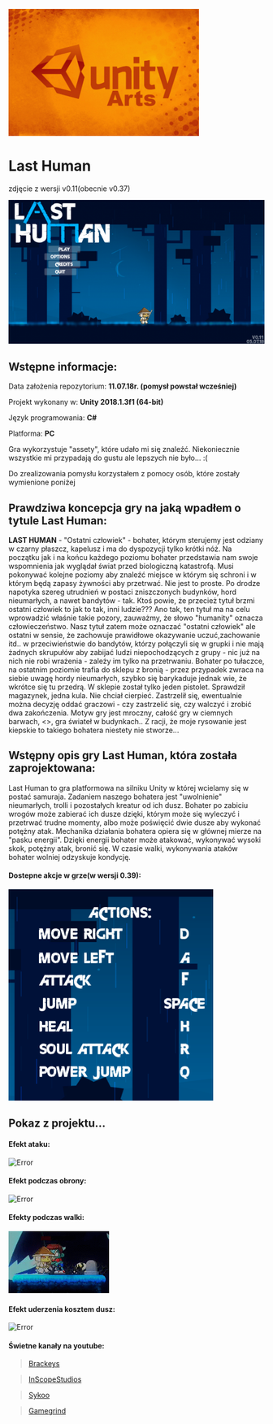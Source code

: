 ![Error](https://github.com/trolit/LastHuman/blob/master/images/title.jpg)

#          Last Human  			#
zdjęcie z wersji v0.11(obecnie v0.37)

![Error](https://github.com/trolit/LastHuman/blob/master/images/mainmenu.png)


## Wstępne informacje: ##
Data założenia repozytorium: __11.07.18r. (pomysł powstał wcześniej)__

Projekt wykonany w: __Unity 2018.1.3f1 (64-bit)__

Język programowania: __C#__

Platforma: __PC__

Gra wykorzystuje "assety", które udało mi się znaleźć. Niekoniecznie wszystkie mi przypadają do gustu 
ale lepszych nie było... :(

Do zrealizowania pomysłu korzystałem z pomocy osób, które zostały wymienione poniżej




## Prawdziwa koncepcja gry na jaką wpadłem o tytule Last Human: ##
__LAST HUMAN__ - "Ostatni człowiek" - bohater, którym sterujemy jest odziany w czarny płaszcz, kapelusz i ma do dyspozycji tylko
krótki  nóż. Na początku jak i na końcu każdego poziomu bohater przedstawia nam swoje wspomnienia jak wyglądał świat przed biologiczną katastrofą.
Musi pokonywać kolejne poziomy aby znaleźć miejsce w którym się schroni i w którym będą zapasy żywności aby przetrwać. Nie jest to proste. 
Po drodze napotyka szereg utrudnień w postaci zniszczonych budynków, hord nieumarłych, a nawet bandytów - tak. Ktoś powie, że przecież tytuł brzmi
ostatni człowiek to jak to tak, inni ludzie??? Ano tak, ten tytuł ma na celu wprowadzić właśnie takie pozory, zauważmy, że słowo "humanity" oznacza
człowieczeństwo. Nasz tytuł zatem może oznaczać "ostatni człowiek" ale ostatni w sensie, że zachowuje prawidłowe okazywanie uczuć,zachowanie itd..
w przeciwieństwie do bandytów, którzy połączyli się w grupki i nie mają żadnych skrupułów aby zabijać ludzi niepochodzących z grupy - nic już na
nich nie robi wrażenia - zależy im tylko na przetrwaniu. Bohater po tułaczce, na ostatnim poziomie trafia do sklepu z bronią - przez przypadek zwraca
na siebie uwagę hordy nieumarłych, szybko się barykaduje jednak wie, że wkrótce się tu przedrą. W sklepie został tylko jeden pistolet. Sprawdził magazynek,
jedna kula. Nie chciał cierpieć. Zastrzelił się, ewentualnie można decyzję oddać graczowi - czy zastrzelić się, czy walczyć i zrobić dwa zakończenia.
Motyw gry jest mroczny, całość gry w ciemnych barwach, <<smutna muzyka>>, gra świateł w budynkach.. Z racji, że moje rysowanie jest kiepskie to takiego 
bohatera niestety nie stworze...
 
 


## Wstępny opis gry Last Human, która została zaprojektowana: ##
Last Human to gra platformowa na silniku Unity w której wcielamy się w postać samuraja. Zadaniem naszego bohatera jest "uwolnienie" nieumarłych, trolli i pozostałych
kreatur od ich dusz. Bohater po zabiciu wrogów może zabierać ich dusze dzięki, którym może się wyleczyć i przetrwać trudne momenty, albo może poświęcić
dwie dusze aby wykonać potężny atak. Mechanika działania bohatera opiera się w głównej mierze na "pasku energii". Dzięki energii bohater może atakować, wykonywać
wysoki skok, potężny atak, bronić się. W czasie walki, wykonywania ataków bohater wolniej odzyskuje kondycję.  


#### Dostepne akcje w grze(w wersji 0.39): ####
![Error](https://github.com/trolit/LastHuman/blob/master/images/actions_v0.39.PNG)

## Pokaz z projektu... ##

#### Efekt ataku: ####
![Error](https://github.com/trolit/LastHuman/blob/master/images/attackEf.gif)


#### Efekt podczas obrony: ####
![Error](https://github.com/trolit/LastHuman/blob/master/images/defendEf.gif)


#### Efekty podczas walki: ####
![Error](https://github.com/trolit/LastHuman/blob/master/images/fightEf.gif)


#### Efekt uderzenia kosztem dusz: ####
![Error](https://github.com/trolit/LastHuman/blob/master/images/soulfireAtEf.gif)






#### Świetne kanały na youtube: ####

> [Brackeys](https://www.youtube.com/user/Brackeys/videos)

> [InScopeStudios](https://www.youtube.com/user/KnnthRA/videos)

> [Sykoo](https://www.youtube.com/user/SykooTV/videos)

> [Gamegrind](https://www.youtube.com/user/AwfulMedia/videos)